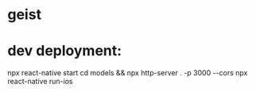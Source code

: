 # geist

# dev deployment:

npx react-native start
cd models && npx http-server . -p 3000 --cors
npx react-native run-ios
